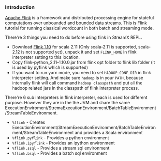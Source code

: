 ### Introduction

[Apache Flink](https://flink.apache.org/) is a framework and distributed processing engine for stateful computations over unbounded and bounded data streams. This is Flink tutorial for running classical wordcount in both batch and streaming mode.

There're 3 things you need to do before using flink in StreamX REPL.

* Download [Flink 1.10](https://flink.apache.org/downloads.html) for scala 2.11 (Only scala-2.11 is supported, scala-2.12 is not supported yet), unpack it and set `FLINK_HOME` in flink interpreter setting to this location.
* Copy flink-python_2.11–1.10.0.jar from flink opt folder to flink lib folder (it is used by pyflink which is supported)
* If you want to run yarn mode, you need to set `HADOOP_CONF_DIR` in flink interpreter setting. And make sure `hadoop` is in your `PATH`, because internally flink will call command `hadoop classpath` and put all the hadoop related jars in the classpath of flink interpreter process.

There're 6 sub interpreters in flink interpreter, each is used for different purpose. However they are in the the JVM and share the same ExecutionEnviroment/StremaExecutionEnvironment/BatchTableEnvironment/StreamTableEnvironment.

* `%flink`	- Creates ExecutionEnvironment/StreamExecutionEnvironment/BatchTableEnvironment/StreamTableEnvironment and provides a Scala environment
* `%flink.pyflink`	- Provides a python environment
* `%flink.ipyflink`	- Provides an ipython environment
* `%flink.ssql`	 - Provides a stream sql environment
* `%flink.bsql`	- Provides a batch sql environment
